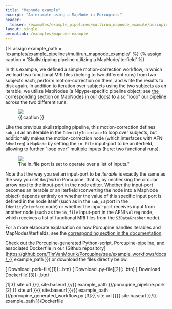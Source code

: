 ```yaml
---
title: "Mapnode example"
excerpt: "An example using a MapNode in Porcupine."
header:
  teaser: /examples/example_pipelines/multirun_mapnode_example/porcupine_graph.png
layout: single
permalink: /examples/mapnode-example
---
```


{% assign example_path = 'examples/example_pipelines/multirun_mapnode_example/' %}
{% assign caption = 'Skullstripping pipeline utilizing a MapNode/iterfield' %}

In this example, we defined a simple motion-correction workflow, in which we
load two functional MRI files (belong to two different runs) from two subjects
each, perform motion-correction on them, and write the results to disk again.
In addition to iteration over subjects using the two subjects as an iterable,
we utilize MapNodes (a Nipype-specific pipeline object; see
[the corresponding section on MapNodes in our docs](/Porcupine/documentation/nipype/iterables-and-mapnodes))
to also "loop" our pipeline across the two different runs.

<figure>
	<a href="{{ site.url }}{{ site.baseurl }}/{{ example_path }}/porcupine_graph.png"><img
    src="{{ site.url }}{{ site.baseurl }}/{{ example_path }}/porcupine_graph.png"></a>
	<figcaption>{{ caption }}</figcaption>
</figure>

Like the previous skullstripping pipeline, this motion-correction defines
`sub_id` as an iterable in the `IdentityInterface` to loop over subjects,
but additionally makes the motion-correction node (which interfaces with
AFNI `3dvolreg`) a `MapNode` by setting the `in_file` input-port to be an
iterfield, allowing to further "loop over" multiple inputs (here: two functional runs).

<figure>
	<a href="{{ site.url }}{{ site.baseurl }}/{{ example_path }}/mapnode.png"><img
    src="{{ site.url }}{{ site.baseurl }}/{{ example_path }}/mapnode.png"></a>
	<figcaption>The in_file port is set to operate over a list of inputs."</figcaption>
</figure>

Note that the way you set an input-port to be *iterable* is exactly the same as
the way you set *iterfield* in Porcupine, that is, by unchecking the circular
arrow next to the input-port in the node editor. Whether the input-port becomes
an iterable or an iterfield (converting the node into a MapNode object) depends
entirely on whether the value of this specific input port is defined in the
node itself (such as in the `sub_id` port in the `IdentityInterface` node) or
whether the input-port receives input from another node (such as the `in_file`
input-port in the AFNI `Volreg` node, which receives a list of functional MRI
files from the `S3DataGrabber` node).

For a more elaborate explanation on how
Porcupine handles iterables and MapNodes/iterfields, see the [corresponding section
in the documentation]().

Check out the Porcupine-generated Python-script, Porcupine-pipeline, and
associated Dockerfile in our [Github repository](https://github.com/TimVanMourik/Porcupine/tree/example_workflows/docs/_{{ example_path }}) or download the files directly below.

[<i class="fa fa-download"></i> Download .pork-file][1]{: .btn}
[<i class="fa fa-download"></i> Download .py-file][2]{: .btn}
[<i class="fa fa-download"></i> Download Dockerfile][3]{: .btn}

[1]:{{ site.url }}{{ site.baseurl }}/{{ example_path }}/porcupine_pipeline.pork
[2]:{{ site.url }}{{ site.baseurl }}/{{ example_path }}/porcupine_generated_workflow.py
[3]:{{ site.url }}{{ site.baseurl }}/{{ example_path }}/Dockerfile
